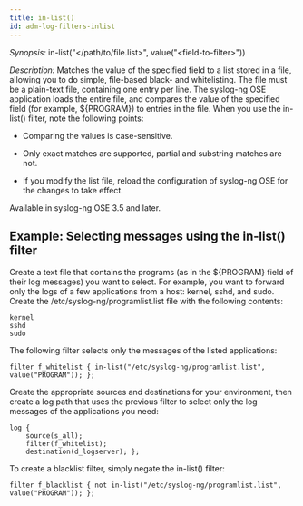 ```yaml
---
title: in-list()
id: adm-log-filters-inlist
---
```


*Synopsis:* in-list(\"\</path/to/file.list\>\", value(\"\<field-to-filter\>\"))

*Description:* Matches the value of the specified field to a list stored
in a file, allowing you to do simple, file-based black- and
whitelisting. The file must be a plain-text file, containing one entry
per line. The syslog-ng OSE application loads the entire file, and
compares the value of the specified field (for example, \${PROGRAM}) to
entries in the file. When you use the in-list() filter, note the
following points:

- Comparing the values is case-sensitive.

- Only exact matches are supported, partial and substring matches are
    not.

- If you modify the list file, reload the configuration of syslog-ng
    OSE for the changes to take effect.

Available in syslog-ng OSE 3.5 and later.

## Example: Selecting messages using the in-list() filter

Create a text file that contains the programs (as in the \${PROGRAM}
field of their log messages) you want to select. For example, you want
to forward only the logs of a few applications from a host: kernel,
sshd, and sudo. Create the /etc/syslog-ng/programlist.list file with the
following contents:

```text
kernel
sshd
sudo
```

The following filter selects only the messages of the listed
applications:

```config
filter f_whitelist { in-list("/etc/syslog-ng/programlist.list", value("PROGRAM")); };
```

Create the appropriate sources and destinations for your environment,
then create a log path that uses the previous filter to select only the
log messages of the applications you need:

```config
log {
    source(s_all);
    filter(f_whitelist);
    destination(d_logserver); };
```

To create a blacklist filter, simply negate the in-list() filter:

```config
filter f_blacklist { not in-list("/etc/syslog-ng/programlist.list", value("PROGRAM")); };
```
